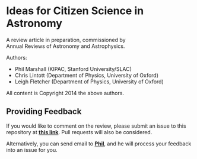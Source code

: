 # Ideas for Citizen Science in Astronomy

A review article in preparation, commissioned by  
Annual Reviews of Astronomy and Astrophysics.

Authors: 
* Phil Marshall (KIPAC, Stanford University/SLAC)
* Chris Lintott (Department of Physics, University of Oxford)
* Leigh Fletcher (Department of Physics, University of Oxford)

All content is Copyright 2014 the above authors.


## Providing Feedback

If you would like to comment on the review, please submit an issue to this
repository at **[this
link](https://github.com/drphilmarshall/Ideas-for-Citizen-Science-in-Astronomy/issues)**.
Pull requests will also be considered.

Alternatively, you can send email to **[Phil](mailto:pjm@stanford.edu)**, and
he will process your feedback into an issue for you.
